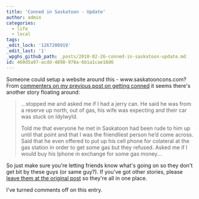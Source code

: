 ```yaml
---
title: 'Conned in Saskatoon - Update'
author: admin
categories:
  - life
  - local
tags: 
_edit_lock: '1267208919'
_edit_last: '1'
_wpghs_github_path: _posts/2010-02-26-conned-in-saskatoon-update.md
id: 460d5a97-acdd-4898-978a-6b1a1cae16d6
---
```

<p>Someone could setup a website around this - www.saskatooncons.com?  From <a href="https://chrisenns.com/2010/02/18/a-real-life-sawyer/#comments">commenters on my previous post on getting conned</a> it seems there's another story floating around:</p>
<blockquote><p>...stopped me and asked me if I had a jerry can. He said he was from a reserve up north, out of gas, his wife was expecting and their car was stuck on Idylwyld.</p>
<p>Told me that everyone he met in Saskatoon had been rude to him up until that point and that I was the friendliest person he’d come across. Said that he even offered to put up his cell phone for colateral at the gas station in order to get some gas but they refused. Asked me if I would buy his Iphone in exchange for some gas money...</p></blockquote>
<p>So just make sure you're letting friends know what's going on so they don't get bit by these guys (or same guy?).  If you've got other stories, please <a href="https://chrisenns.com/2010/02/18/a-real-life-sawyer/#comments">leave them at the original post</a> so they're all in one place.</p>
<p>I've turned comments off on this entry.</p>
